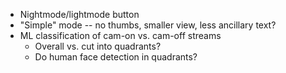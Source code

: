 * Nightmode/lightmode button
* "Simple" mode -- no thumbs, smaller view, less ancillary text?
* ML classification of cam-on vs. cam-off streams
  * Overall vs. cut into quadrants?
  * Do human face detection in quadrants?
